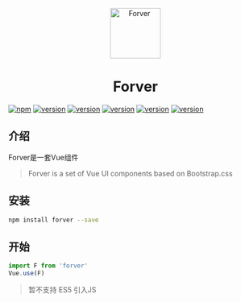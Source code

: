 <p align="center">
<img src="http://ohhzjlczd.bkt.clouddn.com/forver.png" alt="Forver" width="100">
</p>
<h1 align="center">Forver</h1>

[![npm](https://img.shields.io/badge/npm-0.0.1-brightgreen.svg)](https://www.npmjs.com/package/forver)
[![version](https://img.shields.io/badge/version-beta-red.svg)](https://www.npmjs.com/package/forver)
[![version](https://img.shields.io/badge/IE-9+-green.svg)](https://www.npmjs.com/package/forver)
[![version](https://img.shields.io/badge/Chrome-√-yellowgreen.svg)](https://www.npmjs.com/package/forver)
[![version](https://img.shields.io/badge/Firefox-√-yellowgreen.svg)](https://www.npmjs.com/package/forver)
[![version](https://img.shields.io/badge/Safari-√-yellowgreen.svg)](https://www.npmjs.com/package/forver)

## 介绍

Forver是一套Vue组件

> Forver is a set of Vue UI components based on Bootstrap.css

## 安装
``` bash
npm install forver --save
```

## 开始
``` js
import F from 'forver'
Vue.use(F)
```

> 暂不支持 ES5 引入JS

